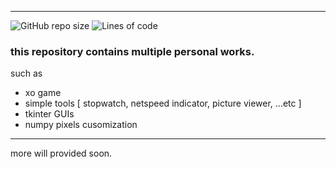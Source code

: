 
---
![GitHub repo size](https://img.shields.io/github/repo-size/hmae/samples?color=gray&label=Size%3A&style=flat-square) ![Lines of code](https://img.shields.io/tokei/lines/github/hmae/samples?color=gray&label=Lines%20counter%3A&style=flat-square)
### this repository contains multiple personal works.
such as 
* xo game
* simple tools [ stopwatch, netspeed indicator, picture viewer,  ...etc ]
* tkinter GUIs
* numpy pixels cusomization

---

more will provided soon. 
